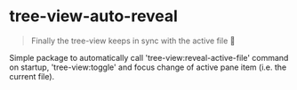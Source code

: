 # tree-view-auto-reveal

> Finally the tree-view keeps in sync with the active file 🦄

Simple package to automatically call 'tree-view:reveal-active-file' command on startup, 'tree-view:toggle' and focus change of active pane item (i.e. the current file).
